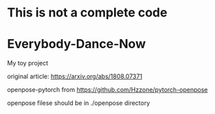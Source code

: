 # This is not a complete code

# Everybody-Dance-Now

My toy project

original article: https://arxiv.org/abs/1808.07371

openpose-pytorch from https://github.com/Hzzone/pytorch-openpose

openpose filese should be in ./openpose directory
